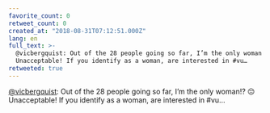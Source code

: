 ```yaml
---
favorite_count: 0
retweet_count: 0
created_at: "2018-08-31T07:12:51.000Z"
lang: en
full_text: >-
  @vicbergquist: Out of the 28 people going so far, I’m the only woman!? 😔
  Unacceptable! If you identify as a woman, are interested in #vu…
retweeted: true
---
```


[@vicbergquist](https://twitter.com/vicbergquist): Out of the 28 people going so
far, I’m the only woman!? 😔 Unacceptable! If you identify as a woman, are
interested in #vu…
